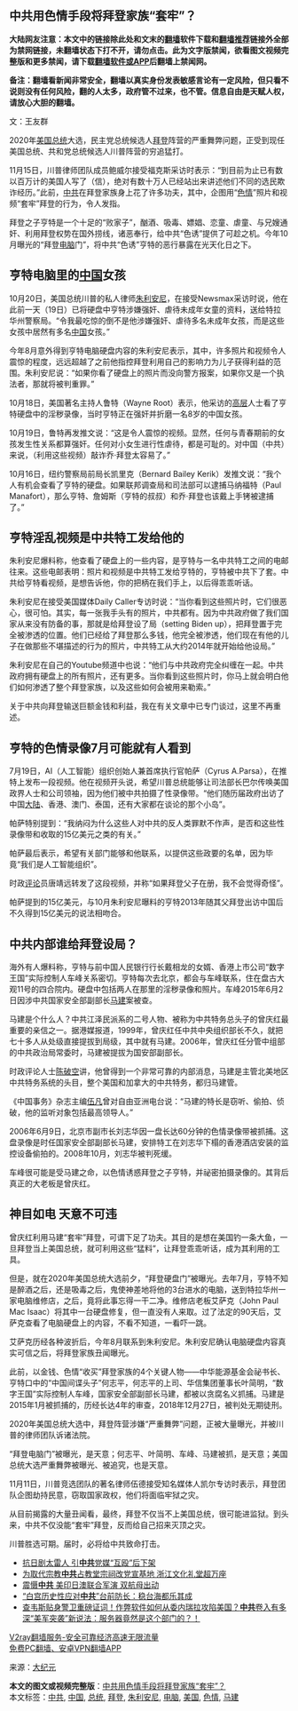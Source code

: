  <h2>中共用色情手段将拜登家族“套牢”？</h2> <p class="notice"><b>大陆网友注意：本文中的链接除此处和文末的<a href="https://github.com/bannedbook/fanqiang" >翻墙</a>软件下载和<a href="https://github.com/killgcd/justmysocks/blob/master/README.md">翻墙推荐</a>链接外全部为禁网链接，未翻墙状态下打不开，请勿点击。此为文字版禁闻，欲看图文视频完整版和更多禁闻，请下载<a href="https://github.com/bannedbook/fanqiang">翻墙软件或APP</a>后翻墙上禁闻网。</p><p>备注：翻墙看新闻非常安全，翻墙以真实身份发表敏感言论有一定风险，但只看不说则没有任何风险，翻的人太多，政府管不过来，也不管。信息自由是天赋人权，请放心大胆的翻墙。</b></p>  <div class="entry"> <p></p> <p>文：王友群</p> <p>2020年<a href="https://www.bannedbook.org/bnews/tag/%e7%be%8e%e5%9b%bd/" class="st_tag internal_tag" rel="tag" title="标签 美国 下的日志">美国</a><a href="https://www.bannedbook.org/bnews/tag/%e6%80%bb%e7%bb%9f/" class="st_tag internal_tag" rel="tag" title="标签 总统 下的日志">总统</a>大选，民主党总统候选人<a href="https://www.bannedbook.org/bnews/tag/%e6%8b%9c%e7%99%bb/" class="st_tag internal_tag" rel="tag" title="标签 拜登 下的日志">拜登</a>阵营的严重舞弊问题，正受到现任美国总统、共和党总统候选人川普阵营的穷追猛打。</p> <p>11月15日，川普律师团队成员鲍威尔接受福克斯采访时表示：“到目前为止已有数以百万计的美国人写了（信），绝对有数十万人已经站出来讲述他们不同的选民欺诈经历。”此前，<a href="https://www.bannedbook.org/bnews/tag/%e4%b8%ad%e5%85%b1/" class="st_tag internal_tag" rel="tag" title="标签 中共 下的日志">中共</a>在拜登家族身上花了许多功夫，其中，企图用“<a href="https://www.bannedbook.org/bnews/tag/%E8%89%B2%E6%83%85/" class="st_tag internal_tag" rel="tag" title="标签 色情 下的日志">色情</a>”照片和视频“套牢”拜登的行为，令人发指。</p> <p>拜登之子亨特是一个十足的“败家子”，酗酒、吸毒、嫖娼、恋童、虐童、与兄嫂通奸、利用拜登权势在国外捞线，诸恶奉行，给中共“色诱”提供了可趁之机。今年10月曝光的“拜登<a href="https://www.bannedbook.org/bnews/tag/%e7%94%b5%e8%84%91/" class="st_tag internal_tag" rel="tag" title="标签 电脑 下的日志">电脑</a>门”，将中共“色诱”亨特的恶行暴露在光天化日之下。</p> <h2>亨特电脑里的<span class='wp_keywordlink_affiliate'><a href="https://www.bannedbook.org/" title="中国" target="_blank">中国</a></span>女孩</h2> <p>10月20日，美国总统川普的私人律师<a href="https://www.bannedbook.org/bnews/tag/%e6%9c%b1%e5%88%a9%e5%ae%89%e5%b0%bc/" class="st_tag internal_tag" rel="tag" title="标签 朱利安尼 下的日志">朱利安尼</a>，在接受Newsmax采访时说，他在此前一天（19日）已将硬盘中亨特涉嫌强奸、虐待未成年女童的资料，送给特拉华州警察局。“令我最吃惊的倒不是他涉嫌强奸、虐待多名未成年女孩，而是这些女孩中居然有多名<a href="https://www.bannedbook.org/bnews/tag/%E4%B8%AD%E5%9B%BD/" class="st_tag internal_tag" rel="tag" title="标签 中国 下的日志">中国</a>女孩。”</p> <p>今年8月意外得到亨特电脑硬盘内容的朱利安尼表示，其中，许多照片和视频令人震惊的程度，远远超越了之前他指控拜登利用自己的影响力为儿子获得利益的范围。朱利安尼说：“如果你看了硬盘上的照片而没向警方报案，如果你又是一个执法者，那就将被判重罪。”</p> <p>10月18日，美国著名主持人鲁特（Wayne Root）表示，他采访的<span class='wp_keywordlink_affiliate'><a href="https://www.bannedbook.org/bnews/ccpdope/" title="中共高层内幕" target="_blank">高层</a></span>人士看了亨特硬盘中的淫秽录像，当时亨特正在强奸并折磨一名8岁的中国女孩。</p>  <p>10月19日，鲁特再发推文说：“这是令人震惊的视频。显然，任何与青春期前的女孩发生性关系都算强奸。任何对小女生进行性虐待，都是可耻的。对中国（中共）来说，（利用这些视频）敲诈乔‧拜登太容易了。”</p> <p>10月16日，纽约警察局前局长凯里克（Bernard Bailey Kerik）发推文说：“我个人有机会查看了亨特的硬盘。如果联邦调查局和司法部可以逮捕马纳福特（Paul Manafort），那么亨特、詹姆斯（亨特的叔叔）和乔‧拜登也该戴上手铐被逮捕了。”</p> <h2>亨特淫乱视频是中共特工发给他的</h2> <p>朱利安尼爆料称，他查看了硬盘上的一些内容，是亨特与一名中共特工之间的电邮往来。这些电邮表明：照片和视频是中共特工发给亨特的，亨特被中共下了套。中共给亨特看视频，是想告诉他，你的把柄在我们手上，以后得乖乖听话。</p> <p>朱利安尼在接受美国媒体Daily Caller专访时说：“当你看到这些照片时，它们很恶心，很可怕。其实，每一张我手头有的照片，中共都有。因为中共政府做了我们国家从来没有防备的事，那就是给拜登设了局（setting Biden up），把拜登置于完全被渗透的位置。他们已经给了拜登那么多钱，他完全被渗透，他们现在有他的儿子在做那些不堪描述的行为的照片，中共特工从大约2014年就开始给他设局。”</p> <p>朱利安尼在自己的Youtube频道中也说：“他们与中共政府完全纠缠在一起。中共政府拥有硬盘上的所有照片，还有更多。当你看到这些照片时，你马上就会明白他们如何渗透了整个拜登家族，以及这些如何会被用来勒索。”</p> <p>关于中共向拜登输送巨额金钱和利益，我在有关文章中已专门谈过，这里不再重述。</p> <h2>亨特的色情录像7月可能就有人看到</h2> <p>7月19日，AI（人工智能）组织创始人兼首席执行官帕萨（Cyrus A.Parsa），在推特上发布一段视频。他在视频开头说，希望川普总统能够让司法部长巴尔传唤美国政界人士和公司领袖，因为他们被中共拍摄了性录像带。“他们随历届政府出访了中国<span class='wp_keywordlink_affiliate'><a href="https://www.bannedbook.org/" title="大陆" target="_blank">大陆</a></span>、香港、澳门、泰国，还有大家都在谈论的那个小岛”。</p> <p>帕萨特别提到：“我纳闷为什么这些人对中共的反人类罪默不作声，是否和这些性录像带和收取的15亿美元之类的有关。”</p>  <p>帕萨最后表示，希望有关部门能够和他联系，以提供这些政要的名单，因为毕竟“我们是人工智能组织”。</p> <p>时政<span class='wp_keywordlink_affiliate'><a href="https://www.bannedbook.org/bnews/comments/" title="新闻评论" target="_blank">评论</a></span>员唐靖远转发了这段视频，并称“如果拜登父子在册，我不会觉得奇怪”。</p> <p>帕萨提到的15亿美元，与10月朱利安尼曝料的亨特2013年随其父拜登出访中国后不久得到15亿美元的说法相吻合。</p> <h2>中共内部谁给拜登设局？</h2> <p>海外有人爆料称，亨特与前中国人民银行行长戴相龙的女婿、香港上市公司“数字王国”实际控制人车峰关系密切。亨特每次去北京，都会与车峰联系，住在盘古大观11号的四合院内。硬盘中包括两人在那里的淫秽录像和照片。车峰2015年6月2日因涉中共国家安全部副部长<a href="https://www.bannedbook.org/bnews/tag/%e9%a9%ac%e5%bb%ba/" class="st_tag internal_tag" rel="tag" title="标签 马建 下的日志">马建</a>案被查。</p> <p>马建是个什么人？中共江泽民派系的二号人物、被称为中共特务总头子的曾庆红最重要的亲信之一。据港媒报道，1999年，曾庆红任中共中央组织部长不久，就把七十多人从处级直接提拔到局级，其中就有马建。2006年，曾庆红任分管中组部的中共政治局常委时，马建被提拔为国安部副部长。</p> <p>时政评论人士<span class='wp_keywordlink'><a href="https://www.bannedbook.org/forum10/topic353.html" title="陈破空" target="_blank">陈破空</a></span>讲，他曾得到一个非常可靠的内部消息，马建是主管北美地区中共特务系统的头目，整个美国和加拿大的中共特务，都归马建管。</p> <p>《中国事务》杂志主编<span class='wp_keywordlink'><a href="https://www.bannedbook.org/forum10/topic382.html" title="伍凡" target="_blank">伍凡</a></span>曾对自由亚洲电台说：“马建的特长是窃听、偷拍、侦破，他的监听对象包括最高领导人。”</p> <p>2006年6月9日，北京市副市长刘志华因一盘长达60分钟的色情录像带被抓捕。这盘录像是时任国家安全部副部长马建，安排特工在刘志华下榻的香港酒店安装的监控设备偷拍的。2008年10月，刘志华被判死缓。</p>  <p>车峰很可能是受马建之命，以色情诱惑拜登之子亨特，并祕密拍摄录像的。其背后真正的大老板是曾庆红。</p> <h2>神目如电 天意不可违</h2> <p>曾庆红利用马建“套牢”拜登，可谓下足了功夫。其目的是想在美国钓一条大鱼，一旦拜登当上美国总统，就可利用这些“猛料”，让拜登乖乖听话，成为其利用的工具。</p> <p>但是，就在2020年美国总统大选前夕，“拜登硬盘门”被曝光。去年7月，亨特不知是醉酒之后，还是吸毒之后，鬼使神差地将他的3台进水的电脑，送到特拉华州一家电脑维修店，之后，竟将此事忘得一干二净。维修店老板艾萨克（John Paul Mac Isaac）将其中一台硬盘修复，但一直没有人来取。过了法定的90天后，艾萨克查看了电脑硬盘上的内容，不看不知道，一看吓一跳。</p> <p>艾萨克历经各种波折后，今年8月联系到朱利安尼。朱利安尼确认电脑硬盘内容真实可信之后，将拜登家族丑闻曝光。</p> <p>此前，以金钱、色情“收买”拜登家族的4个关键人物——中华能源基金会祕书长、亨特口中的“中国间谍头子”何志平，何志平的上司、华信集团董事长叶简明，“数字王国”实际控制人车峰，国家安全部副部长马建，都被以贪腐名义抓捕。马建是2015年1月被抓捕的，历经长达4年的审查，2018年12月27日，被判处无期徒刑。</p> <p>2020年美国总统大选中，拜登阵营涉嫌“严重舞弊”问题，正被大量曝光，并被川普的律师团队诉诸法院。</p> <p>“拜登电脑门”被曝光，是天意；何志平、叶简明、车峰、马建被抓，是天意；美国总统大选严重舞弊被曝光、被追究，也是天意。</p> <p>11月11日，川普竞选团队的著名律师伍德接受知名媒体人凯尔专访时表示，拜登团队企图劫持民意，窃取国家政权，他们将面临牢狱之灾。</p>  <p>从目前揭露的大量丑闻看，最终，拜登不仅当不上美国总统，很可能进监狱。到头来，中共不仅没能“套牢”拜登，反而给自己招来灭顶之灾。</p> <p>川普胜选可期。届时，必将给中共致命打击。</p> <ul class='op-related-articles' title='相关阅读'> <li><a href='https://www.bannedbook.org/bnews/taiwannews/20201118/1432916.html' target='_blank'>抗日剧太雷人 引<b>中共</b>党媒“互殴”后下架</a></li> <li><a href='https://www.bannedbook.org/bnews/headline/20201118/1432910.html' target='_blank'>为取代宗教<b>中共</b>占教堂宗祠改党宣基地 浙江文化礼堂超万座</a></li> <li><a href='https://www.bannedbook.org/bnews/cbnews/20201118/1432906.html' target='_blank'>震慑<b>中共</b> 美印日澳联合军演 双航母出动</a></li> <li><a href='https://www.bannedbook.org/bnews/taiwannews/20201118/1432880.html' target='_blank'>“白宫历史性应对<b>中共</b>”台前防长：稳台海都乐其成</a></li> <li><a href='https://www.bannedbook.org/bnews/bannedvideo/20201118/1432844.html' target='_blank'>查韦斯贴身警卫重磅证词！作弊软件如何从委内瑞拉攻陷美国？<b>中共</b>卷入有多深“美军突袭”新说法：服务器竟然是这个部门的？！</a></li> </ul> <p class="texttj"> <a href="https://www.bannedbook.org/forum23/topic22702.html" target="_blank">V2ray翻墙服务-安全可靠经济高速无限流量</a><br/> <a href="https://github.com/bannedbook/fanqiang/wiki/%E7%A6%81%E9%97%BB%E7%BD%91%E5%AE%89%E5%8D%93%E7%BF%BB%E5%A2%99%E6%96%B0%E9%97%BBAPP" target="_blank">免费PC翻墙、安卓VPN翻墙APP</a></p><p>来源：<span class='wp_keywordlink_affiliate'><a href="http://www.epochtimes.com/" title="大纪元" target="_blank">大纪元</a></span></p><a name='sharetosocial'></a>       <div><b>本文的图文或视频完整版</b>：<a href='https://www.bannedbook.org/bnews/cbnews/20201118/1432952.html'>中共用色情手段将拜登家族“套牢”？</a></div>  </div><!--END ENTRY--> <div class="postfooter"> <div>本文标签：<a href="https://www.bannedbook.org/bnews/tag/%e4%b8%ad%e5%85%b1/" rel="tag">中共</a>, <a href="https://www.bannedbook.org/bnews/tag/%E4%B8%AD%E5%9B%BD/" rel="tag">中国</a>, <a href="https://www.bannedbook.org/bnews/tag/%e6%80%bb%e7%bb%9f/" rel="tag">总统</a>, <a href="https://www.bannedbook.org/bnews/tag/%e6%8b%9c%e7%99%bb/" rel="tag">拜登</a>, <a href="https://www.bannedbook.org/bnews/tag/%e6%9c%b1%e5%88%a9%e5%ae%89%e5%b0%bc/" rel="tag">朱利安尼</a>, <a href="https://www.bannedbook.org/bnews/tag/%e7%94%b5%e8%84%91/" rel="tag">电脑</a>, <a href="https://www.bannedbook.org/bnews/tag/%e7%be%8e%e5%9b%bd/" rel="tag">美国</a>, <a href="https://www.bannedbook.org/bnews/tag/%E8%89%B2%E6%83%85/" rel="tag">色情</a>, <a href="https://www.bannedbook.org/bnews/tag/%e9%a9%ac%e5%bb%ba/" rel="tag">马建</a></div>  </div><!--END POSTFOOTER--> 